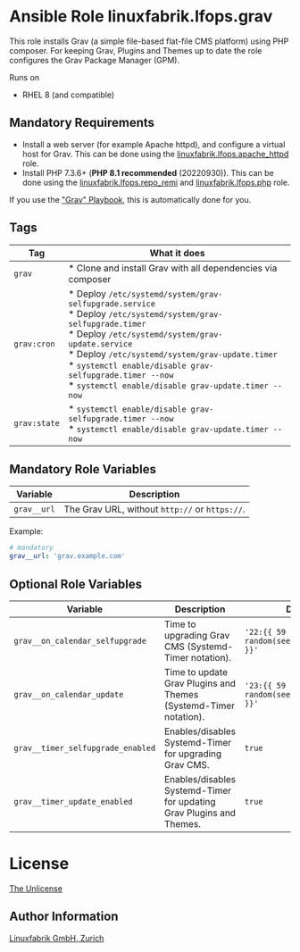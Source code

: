 # Ansible Role linuxfabrik.lfops.grav

This role installs Grav (a simple file-based flat-file CMS platform) using PHP composer. For keeping Grav, Plugins and Themes up to date the role configures the Grav Package Manager (GPM).

Runs on

* RHEL 8 (and compatible)


## Mandatory Requirements

* Install a web server (for example Apache httpd), and configure a virtual host for Grav. This can be done using the [linuxfabrik.lfops.apache_httpd](https://github.com/Linuxfabrik/lfops/tree/main/roles/apache_httpd) role.
* Install PHP 7.3.6+ (**PHP 8.1 recommended** (20220930)). This can be done using the [linuxfabrik.lfops.repo_remi](https://github.com/Linuxfabrik/lfops/tree/main/roles/repo_remi) and [linuxfabrik.lfops.php](https://github.com/Linuxfabrik/lfops/tree/main/roles/php) role.

If you use the ["Grav" Playbook](https://github.com/Linuxfabrik/lfops/blob/main/playbooks/grav.yml), this is automatically done for you.


## Tags

| Tag         | What it does                 |
| ---         | ------------                 |
| `grav`      | * Clone and install Grav with all dependencies via composer |
| `grav:cron` | * Deploy `/etc/systemd/system/grav-selfupgrade.service`<br> * Deploy `/etc/systemd/system/grav-selfupgrade.timer`<br> * Deploy `/etc/systemd/system/grav-update.service`<br> * Deploy `/etc/systemd/system/grav-update.timer`<br> * `systemctl enable/disable grav-selfupgrade.timer --now`<br> * `systemctl enable/disable grav-update.timer --now` |
| `grav:state` | * `systemctl enable/disable grav-selfupgrade.timer --now`<br> * `systemctl enable/disable grav-update.timer --now` |


## Mandatory Role Variables

| Variable | Description |
| -------- | ----------- |
| `grav__url` | The Grav URL, without `http://` or `https://`.  |

Example:
```yaml
# mandatory
grav__url: 'grav.example.com'
```


## Optional Role Variables

| Variable | Description | Default Value |
| -------- | ----------- | ------------- |
| `grav__on_calendar_selfupgrade` | Time to upgrading Grav CMS (Systemd-Timer notation). | `'22:{{ 59 \| random(seed=inventory_hostname) }}'` |
| `grav__on_calendar_update` | Time to update Grav Plugins and Themes (Systemd-Timer notation). | `'23:{{ 59 \| random(seed=inventory_hostname) }}'` |
| `grav__timer_selfupgrade_enabled` | Enables/disables Systemd-Timer for upgrading Grav CMS. | `true` |
| `grav__timer_update_enabled` | Enables/disables Systemd-Timer for updating Grav Plugins and Themes. | `true` |


# License

[The Unlicense](https://unlicense.org/)


## Author Information

[Linuxfabrik GmbH, Zurich](https://www.linuxfabrik.ch)
